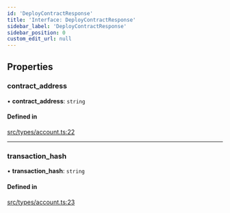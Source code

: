 ```yaml
---
id: 'DeployContractResponse'
title: 'Interface: DeployContractResponse'
sidebar_label: 'DeployContractResponse'
sidebar_position: 0
custom_edit_url: null
---
```


## Properties

### contract_address

• **contract_address**: `string`

#### Defined in

[src/types/account.ts:22](https://github.com/0xs34n/starknet.js/blob/v5.5.0/src/types/account.ts#L22)

---

### transaction_hash

• **transaction_hash**: `string`

#### Defined in

[src/types/account.ts:23](https://github.com/0xs34n/starknet.js/blob/v5.5.0/src/types/account.ts#L23)
